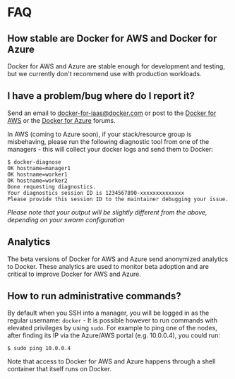 <!--[metadata]>
+++
title = "Docker for AWS & Azure FAQ"
description = "Docker for AWS & Azure FAQ"
keywords = ["iaas, aws, azure, faq"]
[menu.main]
identifier="faq-index"
parent = "docs-aws-azure-faq"
name = "Overview"
weight="110"
+++
<![end-metadata]-->

# FAQ

## How stable are Docker for AWS and Docker for Azure

Docker for AWS and Azure are stable enough for development and testing, but we currently don't recommend use with production workloads.

## I have a problem/bug where do I report it?

Send an email to <docker-for-iaas@docker.com> or post to the [Docker for AWS](https://forums.docker.com/c/docker-for-aws) or the [Docker for Azure](https://forums.docker.com/c/docker-for-azure) forums.

In AWS (coming to Azure soon), if your stack/resource group is misbehaving, please run the following diagnostic tool from one of the managers - this will collect your docker logs and send them to Docker:

```
$ docker-diagnose
OK hostname=manager1
OK hostname=worker1
OK hostname=worker2
Done requesting diagnostics.
Your diagnostics session ID is 1234567890-xxxxxxxxxxxxxx
Please provide this session ID to the maintainer debugging your issue.
```

_Please note that your output will be slightly different from the above, depending on your swarm configuration_

## Analytics

The beta versions of Docker for AWS and Azure send anonymized analytics to Docker. These analytics are used to monitor beta adoption and are critical to improve Docker for AWS and Azure.

## How to run administrative commands?

By default when you SSH into a manager, you will be logged in as the regular username: `docker` - It is possible however to run commands with elevated privileges by using `sudo`.
For example to ping one of the nodes, after finding its IP via the Azure/AWS portal (e.g. 10.0.0.4), you could run:
```
$ sudo ping 10.0.0.4
``` 

Note that access to Docker for AWS and Azure happens through a shell container that itself runs on Docker.